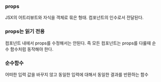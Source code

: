### props
JSX의 어트리뷰트와 자식을 객체로 묶은 형태. 컴포넌트의 인수로서 전달된다.

### props는 읽기 전용
컴포넌트 내에서 props를 수정해서는 안된다. 즉 모든 컴포넌트는 props를 다룰때 순수 함수처럼 동작해야 한다.

### 순수함수
어떠한 입력 값을 바꾸지 않고 동일한 입력에 대해서 동일한 결과를 반환하는 함수
